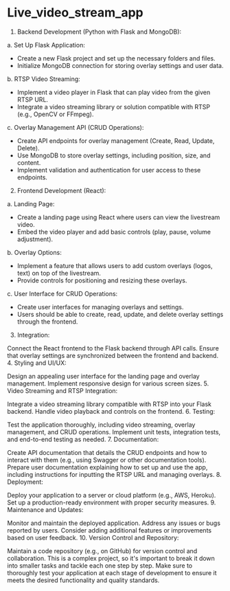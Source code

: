 # Live_video_stream_app

1. Backend Development (Python with Flask and MongoDB):

a. Set Up Flask Application:
- Create a new Flask project and set up the necessary folders and files.
- Initialize MongoDB connection for storing overlay settings and user data.

b. RTSP Video Streaming:
- Implement a video player in Flask that can play video from the given RTSP URL.
- Integrate a video streaming library or solution compatible with RTSP (e.g., OpenCV or FFmpeg).

c. Overlay Management API (CRUD Operations):
- Create API endpoints for overlay management (Create, Read, Update, Delete).
- Use MongoDB to store overlay settings, including position, size, and content.
- Implement validation and authentication for user access to these endpoints.

2. Frontend Development (React):

a. Landing Page:
- Create a landing page using React where users can view the livestream video.
- Embed the video player and add basic controls (play, pause, volume adjustment).

b. Overlay Options:
- Implement a feature that allows users to add custom overlays (logos, text) on top of the livestream.
- Provide controls for positioning and resizing these overlays.

c. User Interface for CRUD Operations:
- Create user interfaces for managing overlays and settings.
- Users should be able to create, read, update, and delete overlay settings through the frontend.

3. Integration:

Connect the React frontend to the Flask backend through API calls.
Ensure that overlay settings are synchronized between the frontend and backend.
4. Styling and UI/UX:

Design an appealing user interface for the landing page and overlay management.
Implement responsive design for various screen sizes.
5. Video Streaming and RTSP Integration:

Integrate a video streaming library compatible with RTSP into your Flask backend.
Handle video playback and controls on the frontend.
6. Testing:

Test the application thoroughly, including video streaming, overlay management, and CRUD operations.
Implement unit tests, integration tests, and end-to-end testing as needed.
7. Documentation:

Create API documentation that details the CRUD endpoints and how to interact with them (e.g., using Swagger or other documentation tools).
Prepare user documentation explaining how to set up and use the app, including instructions for inputting the RTSP URL and managing overlays.
8. Deployment:

Deploy your application to a server or cloud platform (e.g., AWS, Heroku).
Set up a production-ready environment with proper security measures.
9. Maintenance and Updates:

Monitor and maintain the deployed application.
Address any issues or bugs reported by users.
Consider adding additional features or improvements based on user feedback.
10. Version Control and Repository:

Maintain a code repository (e.g., on GitHub) for version control and collaboration.
This is a complex project, so it's important to break it down into smaller tasks and tackle each one step by step. Make sure to thoroughly test your application at each stage of development to ensure it meets the desired functionality and quality standards.




